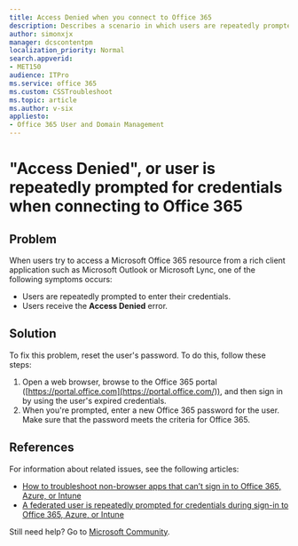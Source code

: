 ```yaml
---
title: Access Denied when you connect to Office 365
description: Describes a scenario in which users are repeatedly prompted to enter their credentials or they receive an "Access Denied" error message when they try to connect to Office 365 from a rich client application. Provides a resolution.
author: simonxjx
manager: dcscontentpm
localization_priority: Normal
search.appverid: 
- MET150
audience: ITPro
ms.service: office 365
ms.custom: CSSTroubleshoot
ms.topic: article
ms.author: v-six
appliesto:
- Office 365 User and Domain Management
---
```


# "Access Denied", or user is repeatedly prompted for credentials when connecting to Office 365

## Problem 

When users try to access a Microsoft Office 365 resource from a rich client application such as Microsoft Outlook or Microsoft Lync, one of the following symptoms occurs:

- Users are repeatedly prompted to enter their credentials.   
- Users receive the **Access Denied** error.

## Solution 

To fix this problem, reset the user's password. To do this, follow these steps: 

1. Open a web browser, browse to the Office 365 portal ([https://portal.office.com](https://portal.office.com/)), and then sign in by using the user's expired credentials.   
2. When you're prompted, enter a new Office 365 password for the user. Make sure that the password meets the criteria for Office 365.    

## References

For information about related issues, see the following articles: 

- [How to troubleshoot non-browser apps that can’t sign in to Office 365, Azure, or Intune](https://support.microsoft.com/help/2637629)     
- [A federated user is repeatedly prompted for credentials during sign-in to Office 365, Azure, or Intune](https://support.microsoft.com/help/2461628)      

Still need help? Go to [Microsoft Community](https://answers.microsoft.com/).

